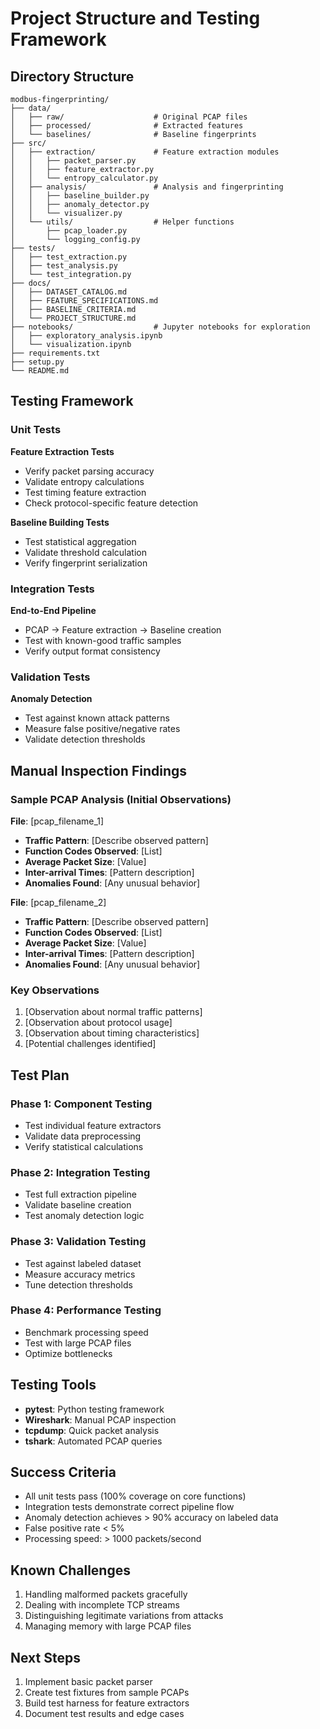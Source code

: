 # Project Structure and Testing Framework

## Directory Structure
```
modbus-fingerprinting/
├── data/
│   ├── raw/                    # Original PCAP files
│   ├── processed/              # Extracted features
│   └── baselines/              # Baseline fingerprints
├── src/
│   ├── extraction/             # Feature extraction modules
│   │   ├── packet_parser.py
│   │   ├── feature_extractor.py
│   │   └── entropy_calculator.py
│   ├── analysis/               # Analysis and fingerprinting
│   │   ├── baseline_builder.py
│   │   ├── anomaly_detector.py
│   │   └── visualizer.py
│   └── utils/                  # Helper functions
│       ├── pcap_loader.py
│       └── logging_config.py
├── tests/
│   ├── test_extraction.py
│   ├── test_analysis.py
│   └── test_integration.py
├── docs/
│   ├── DATASET_CATALOG.md
│   ├── FEATURE_SPECIFICATIONS.md
│   ├── BASELINE_CRITERIA.md
│   └── PROJECT_STRUCTURE.md
├── notebooks/                  # Jupyter notebooks for exploration
│   ├── exploratory_analysis.ipynb
│   └── visualization.ipynb
├── requirements.txt
├── setup.py
└── README.md
```

## Testing Framework

### Unit Tests
**Feature Extraction Tests**
- Verify packet parsing accuracy
- Validate entropy calculations
- Test timing feature extraction
- Check protocol-specific feature detection

**Baseline Building Tests**
- Test statistical aggregation
- Validate threshold calculation
- Verify fingerprint serialization

### Integration Tests
**End-to-End Pipeline**
- PCAP → Feature extraction → Baseline creation
- Test with known-good traffic samples
- Verify output format consistency

### Validation Tests
**Anomaly Detection**
- Test against known attack patterns
- Measure false positive/negative rates
- Validate detection thresholds

## Manual Inspection Findings

### Sample PCAP Analysis (Initial Observations)
**File**: [pcap_filename_1]
- **Traffic Pattern**: [Describe observed pattern]
- **Function Codes Observed**: [List]
- **Average Packet Size**: [Value]
- **Inter-arrival Times**: [Pattern description]
- **Anomalies Found**: [Any unusual behavior]

**File**: [pcap_filename_2]
- **Traffic Pattern**: [Describe observed pattern]
- **Function Codes Observed**: [List]
- **Average Packet Size**: [Value]
- **Inter-arrival Times**: [Pattern description]
- **Anomalies Found**: [Any unusual behavior]

### Key Observations
1. [Observation about normal traffic patterns]
2. [Observation about protocol usage]
3. [Observation about timing characteristics]
4. [Potential challenges identified]

## Test Plan

### Phase 1: Component Testing
- Test individual feature extractors
- Validate data preprocessing
- Verify statistical calculations

### Phase 2: Integration Testing
- Test full extraction pipeline
- Validate baseline creation
- Test anomaly detection logic

### Phase 3: Validation Testing
- Test against labeled dataset
- Measure accuracy metrics
- Tune detection thresholds

### Phase 4: Performance Testing
- Benchmark processing speed
- Test with large PCAP files
- Optimize bottlenecks

## Testing Tools
- **pytest**: Python testing framework
- **Wireshark**: Manual PCAP inspection
- **tcpdump**: Quick packet analysis
- **tshark**: Automated PCAP queries

## Success Criteria
- All unit tests pass (100% coverage on core functions)
- Integration tests demonstrate correct pipeline flow
- Anomaly detection achieves > 90% accuracy on labeled data
- False positive rate < 5%
- Processing speed: > 1000 packets/second

## Known Challenges
1. Handling malformed packets gracefully
2. Dealing with incomplete TCP streams
3. Distinguishing legitimate variations from attacks
4. Managing memory with large PCAP files

## Next Steps
1. Implement basic packet parser
2. Create test fixtures from sample PCAPs
3. Build test harness for feature extractors
4. Document test results and edge cases